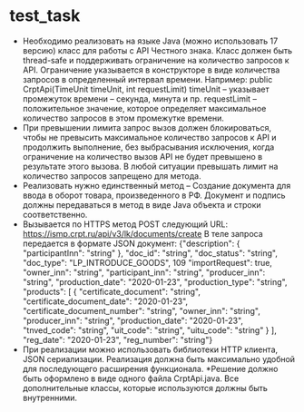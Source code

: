 # test_task

* Необходимо реализовать на языке Java (можно использовать 17
версию) класс для работы с API Честного знака. Класс должен быть
thread-safe и поддерживать ограничение на количество запросов к
API. Ограничение указывается в конструкторе в виде количества
запросов в определенный интервал времени. Например:
public CrptApi(TimeUnit timeUnit, int requestLimit)
timeUnit – указывает промежуток времени – секунда, минута и пр.
requestLimit – положительное значение, которое определяет
максимальное количество запросов в этом промежутке времени.
* При превышении лимита запрос вызов должен блокироваться,
чтобы не превысить максимальное количество запросов к API и
продолжить выполнение, без выбрасывания исключения, когда
ограничение на количество вызов API не будет превышено в
результате этого вызова. В любой ситуации превышать лимит на
количество запросов запрещено для метода.
* Реализовать нужно единственный метод – Создание документа для
ввода в оборот товара, произведенного в РФ. Документ и подпись
должны передаваться в метод в виде Java объекта и строки
соответственно.
* Вызывается по HTTPS метод POST следующий URL:
https://ismp.crpt.ru/api/v3/lk/documents/create
В теле запроса передается в формате JSON документ: {"description":
{ "participantInn": "string" }, "doc_id": "string", "doc_status": "string",
"doc_type": "LP_INTRODUCE_GOODS", 109 "importRequest": true,
"owner_inn": "string", "participant_inn": "string", "producer_inn":
"string", "production_date": "2020-01-23", "production_type": "string",
"products": [ { "certificate_document": "string",
"certificate_document_date": "2020-01-23",
"certificate_document_number": "string", "owner_inn": "string",
"producer_inn": "string", "production_date": "2020-01-23",
"tnved_code": "string", "uit_code": "string", "uitu_code": "string" } ],
"reg_date": "2020-01-23", "reg_number": "string"}
* При реализации можно использовать библиотеки HTTP клиента,
JSON сериализации. Реализация должна быть максимально
удобной для последующего расширения функционала.
*Решение должно быть оформлено в виде одного файла
CrptApi.java. Все дополнительные классы, которые используются
должны быть внутренними.

